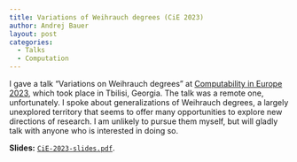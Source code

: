 ```yaml
---
title: Variations of Weihrauch degrees (CiE 2023)
author: Andrej Bauer
layout: post
categories:
  - Talks
  - Computation
---
```


I gave a talk “Variations on Weihrauch degrees” at [Computability in Europe
2023](https://www.viam.science.tsu.ge/cie2023/), which took place in Tbilisi, Georgia. The talk was a remote one,
unfortunately. I spoke about generalizations of Weihrauch degrees, a largely unexplored territory that seems to offer
many opportunities to explore new directions of research. I am unlikely to pursue them myself, but will gladly talk with
anyone who is interested in doing so.

**Slides:** [`CiE-2023-slides.pdf`](/asset/data/CiE-2023-slides.pdf).
